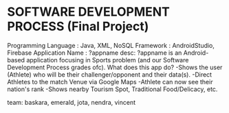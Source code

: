 # SOFTWARE DEVELOPMENT PROCESS (Final Project)
Programming Language : Java, XML, NoSQL
Framework : AndroidStudio, Firebase
Application Name : ?appname
desc: ?appname is an Android-based application focusing in Sports problem (and our  Software Development Process grades ofc). 
What does this app do? 
-Shows the user (Athlete) who will be their challenger/opponent and their data(s).
-Direct Athletes to the match Venue via Google Maps
-Athlete can now see their nation's rank
-Shows nearby Tourism Spot, Traditional Food/Delicacy, etc.

team: baskara, emerald, jota, nendra, vincent
